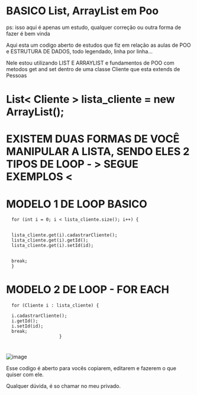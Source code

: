 # BASICO List, ArrayList em Poo

ps: isso aqui é apenas um estudo, qualquer correção ou outra forma de fazer é bem vinda 

Aqui esta um codigo aberto de estudos que fiz em relação as aulas de POO e ESTRUTURA DE DADOS, todo legendado, linha por linha...



Nele estou utilizando LIST E ARRAYLIST e fundamentos de POO com metodos get and set dentro de uma classe Cliente que esta extends de Pessoas
# List< Cliente > lista_cliente = new ArrayList();


# EXISTEM DUAS FORMAS DE VOCÊ MANIPULAR A LISTA, SENDO ELES 2 TIPOS DE LOOP - > SEGUE EXEMPLOS <

# MODELO 1 DE LOOP BASICO


      for (int i = 0; i < lista_cliente.size(); i++) {
                        
     
      lista_cliente.get(i).cadastrarCliente();
      lista_cliente.get(i).getId();
      lista_cliente.get(i).setId(id);
      
      
      break;
      } 
                                               
# MODELO 2 DE LOOP - FOR EACH
                                               
                                               
      for (Cliente i : lista_cliente) {
      
      i.cadastrarCliente();
      i.getId();
      i.setId(id);
      break;
                        }                                         
                                               
                                               




#

![image](https://user-images.githubusercontent.com/119326011/231076416-da8afb84-9ca2-4f70-9e27-c608a0c06b7f.png)

Esse codigo é aberto para vocês copiarem, editarem e fazerem o que quiser com ele.

Qualquer dúvida, é so chamar no meu privado.



